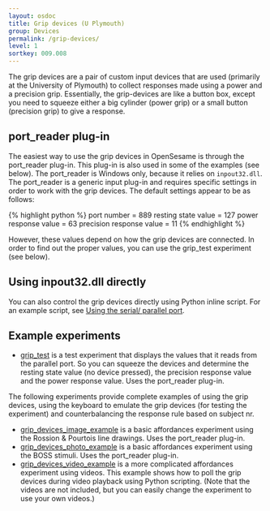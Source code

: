 ```yaml
---
layout: osdoc
title: Grip devices (U Plymouth)
group: Devices
permalink: /grip-devices/
level: 1
sortkey: 009.008
---
```


The grip devices are a pair of custom input devices that are used (primarily at the University of Plymouth) to collect responses made using a power and a precision grip. Essentially, the grip-devices are like a button box, except you need to squeeze either a big cylinder (power grip) or a small button (precision grip) to give a response.

port_reader plug-in
-------------------

The easiest way to use the grip devices in OpenSesame is through the port_reader plug-in. This plug-in is also used in some of the examples (see below). The port_reader is Windows only, because it relies on `inpout32.dll`. The port_reader is a generic input plug-in and requires specific settings in order to work with the grip devices. The default settings appear to be as follows:

{% highlight python %}
port number = 889
resting state value = 127
power response value = 63
precision response value = 11
{% endhighlight %}

However, these values depend on how the grip devices are connected. In order to find out the proper values, you can use the grip_test experiment (see below).

Using inpout32.dll directly
---------------------------

You can also control the grip devices directly using Python inline script. For an example script, see [Using the serial/ parallel port][serial-parallel].

Example experiments
-------------------

- [grip_test][grip-test] is a test experiment that displays the values that it reads from the parallel port. So you can squeeze the devices and determine the resting state value (no device pressed), the precision response value and the power response value. Uses the port_reader plug-in.

The following experiments provide complete examples of using the grip devices, using the keyboard to emulate the grip devices (for testing the experiment) and counterbalancing the response rule based on subject nr.

- [grip_devices_image_example][grip-image] is a basic affordances experiment using the Rossion & Pourtois line drawings. Uses the port_reader plug-in.
- [grip_devices_photo_example][grip-photo] is a basic affordances experiment using the BOSS stimuli. Uses the port_reader plug-in.
- [grip_devices_video_example][grip-video] is a more complicated affordances experiment using videos. This example shows how to poll the grip devices during video playback using Python scripting. (Note that the videos are not included, but you can easily change the experiment to use your own videos.)

[serial-parallel]: /devices/serial-parallel-port/
[grip-test]: http://files.cogsci.nl/software/opensesame/examples/plymouth/grip_test.opensesame.tar.gz
[grip-image]: http://files.cogsci.nl/software/opensesame/examples/plymouth/grip_devices_image_example.opensesame.tar.gz
[grip-photo]: http://files.cogsci.nl/software/opensesame/examples/plymouth/grip_devices_photo_example.opensesame.tar.gz
[grip-video]: http://files.cogsci.nl/software/opensesame/examples/plymouth/grip_devices_video_example.opensesame.tar.gz